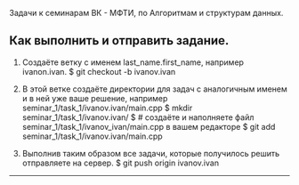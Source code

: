 Задачи к семинарам ВК - МФТИ, по Алгоритмам и структурам данных.

Как выполнить и отправить задание.
----
1. Создаёте ветку с именем last_name.first_name, например ivanon.ivan.
$ git checkout -b ivanov.ivan

2. В этой ветке создаёте директории для задач с аналогичным именем и в ней уже ваше решение, например seminar_1/task_1/ivanov.ivan/main.cpp
$ mkdir seminar_1/task_1/ivanov.ivan/
$ # создаёте и наполняете файл seminar_1/task_1/ivanov_ivan/main.cpp в вашем редакторе
$ git add seminar_1/task_1/ivanov.ivan/main.cpp

3. Выполнив таким образом все задачи, которые получилось решить отправляете на сервер.
$ git push origin ivanov.ivan

------

